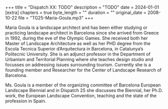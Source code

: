 +++
title = "Dispatch XX: TODO"
description = "TODO"
date = 2024-01-01
[extra]
chapters = true
byte_length = ""
duration = ""
original_date = 2008-10-22
file = "TG25-Maria-Goula.mp3"
+++

Maria Goula is a landscape architect and has been either studying or practicing landscape architect in Barcelona since she arrived from Greece in 1992, during the eve of the Olympic Games. She received both her Master of Landscape Architecture as well as her PHD degree from the Escola Tecnica Superior d’Arquitectura in Barcelona, in Catalunya’s Politecnic University. She is an adjunct professor in the Department of Urbanism and Territorial Planning where she teaches design studio and focusses on addressing issues surrounding tourism. Currently she is a founding member and Researcher for the Center of Landscape Research of Barcelona.

Ms. Goula is a member of the organizing committee of Barcelona European Landscape Biennial and in Dispatch 25 she discusses the Biennial, her Ph.D. work, the European Landscape Convention, teaching and the state of the profession in Spain.